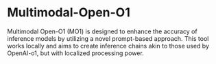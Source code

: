 # Multimodal-Open-O1
Multimodal Open-O1 (MO1) is designed to enhance the accuracy of inference models by utilizing a novel prompt-based approach. This tool works locally and aims to create inference chains akin to those used by OpenAI-o1, but with localized processing power.

